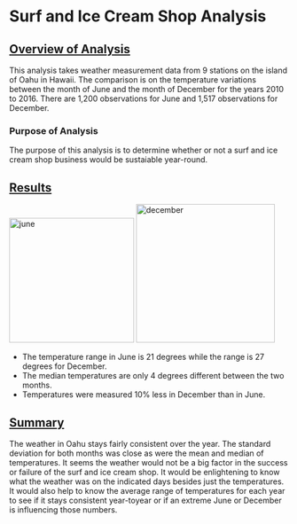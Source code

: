 # <b> Surf and Ice Cream Shop Analysis </b>

## <u>Overview of Analysis</u>
This analysis takes weather measurement data from 9 stations on the island of Oahu in Hawaii. The comparison is on the temperature variations between the month of June and the month of December for the years 2010 to 2016. There are 1,200 observations for June and 1,517 observations for December.

### Purpose of Analysis   
The purpose of this analysis is to determine whether or not a surf and ice cream shop business would be sustaiable year-round. 

## <u>Results</u>

<img width="225" alt="june" src="https://user-images.githubusercontent.com/116980760/210189842-503dcbc1-ba0a-4903-b614-8f675e1b756b.PNG">  <img width="250" alt="december" src="https://user-images.githubusercontent.com/116980760/210189845-42247721-906c-4baf-845a-d06432ec1daf.PNG">



- The temperature range in June is 21 degrees while the range is 27 degrees for December. 
- The median temperatures are only 4 degrees different between the two months.
- Temperatures were measured 10% less in December than in June.

## <u>Summary</u>
The weather in Oahu stays fairly consistent over the year. The standard deviation for both months was close as were the mean and median of temperatures. It seems the weather would not be a big factor in the success or failure of the surf and ice cream shop. It would be enlightening to know what the weather was on the indicated days besides just the temperatures. It would also help to know the average range of temperatures for each year to see if it stays consistent year-toyear or if an extreme June or December is influencing those numbers. 
